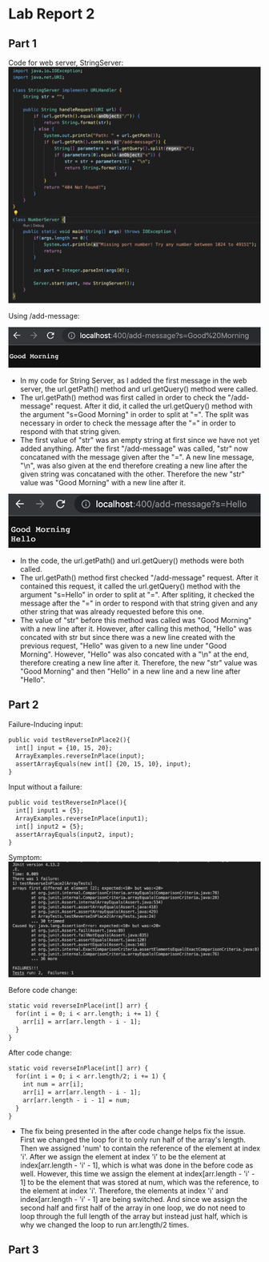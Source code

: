 # Lab Report 2

## Part 1
Code for web server, StringServer:
![Image](StringServer.png)


Using /add-message:

![Image](add-message1.png)
- In my code for String Server, as I added the first message in the web server, the url.getPath() method and url.getQuery() method were called.
- The url.getPath() method was first called in order to check the "/add-message" request. After it did, it called the url.getQuery() method with the argument "s=Good Morning" in order to split at "=". The split was necessary in order to check the message after the "=" in order to respond with that string given.
- The first value of "str" was an empty string at first since we have not yet added anything. After the first "/add-message" was called, "str" now concataned with the message given after the "=". A new line message, "\n", was also given at the end therefore creating a new line after the given string was concataned with the other. Therefore the new "str" value was "Good Morning" with a new line after it.


![Image](add-message2.png)
- In the code, the url.getPath() and url.getQuery() methods were both called.
- The url.getPath() method first checked "/add-message" request. After it contained this request, it called the url.getQuery() method with the argument "s=Hello" in order to split at "=". After spliting, it checked the message after the "=" in order to respond with that string given and any other string that was already requested before this one. 
- The value of "str" before this method was called was "Good Morning" with a new line after it. However, after calling this method, "Hello" was concated with str but since there was a new line created with the previous request, "Hello" was given to a new line under "Good Morning". However, "Hello" was also concated with a "\n" at the end, therefore creating a new line after it. Therefore, the new "str" value was "Good Morning" and then "Hello" in a new line and a new line after "Hello".




## Part 2
Failure-Inducing input:
```
public void testReverseInPlace2(){
  int[] input = {10, 15, 20};
  ArrayExamples.reverseInPlace(input);
  assertArrayEquals(new int[] {20, 15, 10}, input);
}
```

Input without a failure:
```
public void testReverseInPlace(){
  int[] input1 = {5};
  ArrayExamples.reverseInPlace(input1);
  int[] input2 = {5};
  assertArrayEquals(input2, input);
}
```

Symptom:
![Image](symptom.png)


Before code change:
```
static void reverseInPlace(int[] arr) {
  for(int i = 0; i < arr.length; i += 1) {
    arr[i] = arr[arr.length - i - 1];
  }
}
```
After code change:
```
static void reverseInPlace(int[] arr) {
  for(int i = 0; i < arr.length/2; i += 1) {
    int num = arr[i];
    arr[i] = arr[arr.length - i - 1];
    arr[arr.length - i - 1] = num;
  }
}
```
- The fix being presented in the after code change helps fix the issue. First we changed the loop for it to only run half of the array's length. Then we assigned 'num' to contain the reference of the element at index 'i'. After we assign the element at index 'i' to be the element at index[arr.length - 'i' - 1], which is what was done in the before code as well. However, this time we assign the element at index[arr.length - 'i' - 1] to be the element that was stored at num, which was the reference, to the element at index 'i'. Therefore, the elements at index 'i' and index[arr.length - 'i' - 1] are being switched. And since we assign the second half and first half of the array in one loop, we do not need to loop through the full length of the array but instead just half, which is why we changed the loop to run arr.length/2 times.




## Part 3

